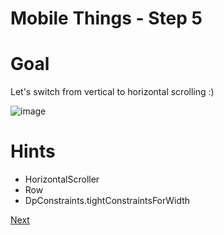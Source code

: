 # Mobile Things - Step 5

# Goal

Let's switch from vertical to horizontal scrolling :)

![image](./images/step_5.png)

# Hints
- HorizontalScroller
- Row
- DpConstraints.tightConstraintsForWidth

[Next](./step_6.md)

